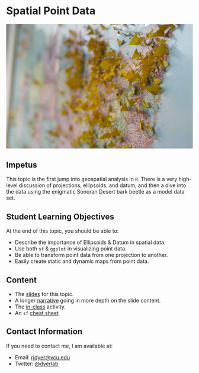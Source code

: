 # Spatial Point Data

![Photo from <a href="https://unsplash.com/s/photos/map-flags?utm_source=unsplash&utm_medium=referral&utm_content=creditCopyText">Unsplash</a>](https://github.com/DyerlabTeaching/Spatial-Points/raw/main/media/ru-recovery-ministries-zXM5Yl7MX5k-unsplash.jpg)


## Impetus

This topic is the first jump into geospatial analysis in `R`. There is a very high-level discussion of projections, ellipsoids, and datum, and then a dive into the data using the enigmatic Sonoran Desert bark beetle as a model data set.



## Student Learning Objectives

At the end of this topic, you should be able to:  

- Describe the importance of Ellipsoids & Datum in spatial data.
- Use both `sf` & `ggplot` in visualizing point data.  
- Be able to transform point data from one projection to another.
- Easily create static and dynamic maps from point data.

## Content
 - The [slides](https://dyerlabteaching.github.io/Spatial-Points/slides.html) for this topic.
 - A longer [narrative](https://dyerlabteaching.github.io/Spatial-Points/narrative.html) going in more depth on the slide content.
 - The [in-class](https://dyerlabteaching.github.io/Spatial-Points/in-class.html) activity.
 - An `sf` [cheat sheet](https://github.com/rstudio/cheatsheets/raw/main/sf.pdf)

## Contact Information

If you need to contact me, I am available at:  
 - Email: rjdyer@vcu.edu
 - Twitter: [@dyerlab](https://twitter.com/dyerlab/)
